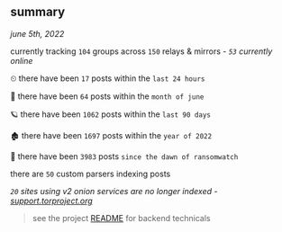 
## summary
_june 5th, 2022_

currently tracking `104` groups across `150` relays & mirrors - _`53` currently online_

⏲ there have been `17` posts within the `last 24 hours`

🦈 there have been `64` posts within the `month of june`

🪐 there have been `1062` posts within the `last 90 days`

🏚 there have been `1697` posts within the `year of 2022`

🦕 there have been `3983` posts `since the dawn of ransomwatch`

there are `50` custom parsers indexing posts

_`20` sites using v2 onion services are no longer indexed - [support.torproject.org](https://support.torproject.org/onionservices/v2-deprecation/)_

> see the project [README](https://github.com/joshhighet/ransomwatch#ransomwatch--) for backend technicals

